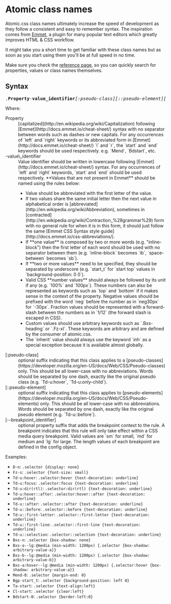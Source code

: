 # Atomic class names

Atomic.css class names ultimately increase the speed of development as they follow a consistent and easy to remember syntax. The inspiration comes from [Emmet](http://emmet.io/), a plugin for many popular text editors which greatly improves HTML & CSS workflow.

It might take you a short time to get familiar with these class names but as soon as you start using them you'll be at full speed in no time.

Make sure you check the [reference page](/reference), so you can quickly search for properties, values or class names themselves.

## Syntax

<pre>
.<strong>Property</strong>-<strong>value_identifier</strong><em>[:pseudo-class][::pseudo-element][--breakpoint_identifier]</em>
</pre>

Where:

<dl class="dl-list">
    <dt>Property</dt>
    <dd>[capitalized](http://en.wikipedia.org/wiki/Capitalization) following [Emmet](http://docs.emmet.io/cheat-sheet/) syntax with no separator between words such as dashes or new capitals. For any occurrences of `left` and `right` keywords or its abbreviated form in [Emmet](http://docs.emmet.io/cheat-sheet/) `l` and `r`, the `start` and `end` keywords should be used respectively. e.g. `Mend`, `Bdstart`, etc.</dd>
    <dt>-value\_identifier</dt>
    <dd>Value identifier should be written in lowercase following [Emmet](http://docs.emmet.io/cheat-sheet/) syntax. For any occurrences of `left` and `right` keywords, `start` and `end` should be used respectively. **Values that are not present in Emmet** should be named using the rules below:
    <ul class="ul-list">
        <li>Value should be abbreviated with the first letter of the value.</li>
        <li>If two values share the same initial letter then the next value in alphabetical order is [abbreviated](http://en.wikipedia.org/wiki/Abbreviation), sometimes in [contracted](http://en.wikipedia.org/wiki/Contraction_%28grammar%29) form with no general rule for when it is in this form, it should just follow the same [Emmet CSS Syntax style guide](http://docs.emmet.io/css-abbreviations/).</li>
        <li>If **one value** is composed by two or more words (e.g. "inline-block") then the first letter of each word should be used with no separator between them (e.g. `inline-block` becomes `ib`, `space-between` becomes `sb`).</li>
        <li>If **two or more values** need to be specified, they should be separated by underscore (e.g. `start_t` for `start top` values in `background-position: 0 0`).</li>
        <li>Valid CSS **number values** should always be followed by its unit if any (e.g. `100%` and `100px`). These numbers can also be represented as keywords such as `top` and `bottom` if it makes sense in the context of the property.  Negative values should be prefixed with the word `neg` before the number as in `neg30px` for `-30px`. Fraction values should be represented with a forward-slash between the numbers as in `1/12` (the forward slash is escaped in CSS).</li>
        <li>Custom  values should use arbitrary keywords such as `.Bxs-heading` or `.Fz-xl`. These keywords are arbitrary and are defined by the consumer of atomic.css.</li>
        <li>The `inherit` value should always use the keyword `inh` as a special exception because it is available almost globally.</li>
    </ul>
    </dd>
    <dt>[:pseudo-class]</dt>
    <dd>optional suffix indicating that this class applies to a [pseudo-classes](https://developer.mozilla.org/en-US/docs/Web/CSS/Pseudo-classes) only. This should be all lower-case with no abbreviations. Words should be separated by one dash, exactly like the original pseudo class (e.g. `Td-u:hover`, `Td-u:only-child`).</dd>
    <dt>[::pseudo-element]</dt>
    <dd>optional suffix indicating that this class applies to [pseudo-elements](https://developer.mozilla.org/en-US/docs/Web/CSS/Pseudo-elements) only. This should be all lower-case with no abbreviations. Words should be separated by one dash, exactly like the original pseudo element (e.g. `Td-u::before`).</dd>
    <dt>[--breakpoint_identifier]</dt>
    <dd>optional property suffix that adds the breakpoint context to the rule. A breakpoint indicates that this rule will only take effect within a CSS media query breakpoint. Valid values are `sm` for small, `md` for medium and `lg` for large. The length values of each breakpoint are defined in the config object.</dd>
</dl>

Examples:

   * `D-n`: `.selector {display: none}`
   * `Fz-s`: `.selector {font-size: small}`
   * `Td-u:hover`: `.selector:hover {text-decoration: underline}`
   * `Td-u:focus`: `.selector:focus {text-decoration: underline}`
   * `Td-u:dir(rtl)`: `.selector:dir(rtl) {text-decoration: underline}`
   * `Td-u:hover::after`: `.selector:hover::after {text-decoration: underline}`
   * `Td-u::after`: `.selector::after {text-decoration: underline}`
   * `Td-u::before`: `.selector::before {text-decoration: underline}`
   * `Td-u::first-letter`: `.selector::first-letter {text-decoration: underline}`
   * `Td-u::first-line`: `.selector::first-line {text-decoration: underline}`
   * `Td-u::selection`: `.selector::selection {text-decoration: underline}`
   * `Bxs-n`: `.selector {box-shadow: none}`
   * `Bxs-a--lg`: `@media (min-width: 1200px) {.selector {box-shadow: arbitrary-value-a}}`
   * `Bxs-b--lg`: `@media (min-width: 1200px) {.selector {box-shadow: arbitrary-value-b}}`
   * `Bxs-a:hover--lg`: `@media (min-width: 1200px) {.selector:hover {box-shadow: arbitrary-value-a}}`
   * `Mend-0`: `.selector {margin-end: 0}`
   * `Bgp-start_t`: `.selector {background-position: left 0}`
   * `Ta-start`: `.selector {text-align:left}`
   * `Cl-start`: `.selector {clear:left}`
   * `Bdstart-0`: `.selector {border-left:0}`